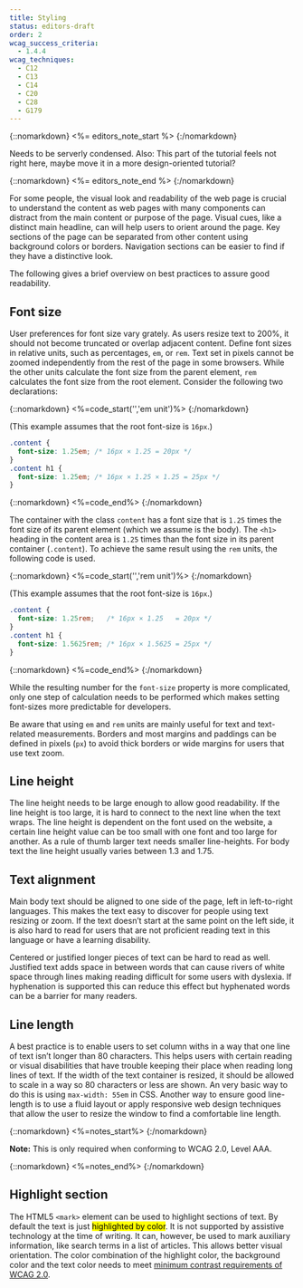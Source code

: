 ```yaml
---
title: Styling
status: editors-draft
order: 2
wcag_success_criteria:
  - 1.4.4
wcag_techniques:
  - C12
  - C13
  - C14
  - C20
  - C28
  - G179
---
```


{::nomarkdown}
<%= editors_note_start %>
{:/nomarkdown}

Needs to be serverly condensed. Also: This part of the tutorial feels not right here, maybe move it in a more design-oriented tutorial?

{::nomarkdown}
<%= editors_note_end %>
{:/nomarkdown}

For some people, the visual look and readability of the web page is crucial to understand the content as web pages with many components can distract from the main content or purpose of the page. Visual cues, like a distinct main headline, can will help users to orient around the page. Key sections of the page can be separated from other content using background colors or borders. Navigation sections can be easier to find if they have a distinctive look.

The following gives a brief overview on best practices to assure good readability.

## Font size

User preferences for font size vary grately. As users resize text to 200%, it should not become truncated or overlap adjacent content. Define font sizes in relative units, such as percentages, `em`, or `rem`. Text set in pixels  cannot be zoomed independently from the rest of the page in some browsers. While the other units calculate the font size from the parent element, `rem` calculates the font size from the root element. Consider the following two declarations:

{::nomarkdown}
<%=code_start('','em unit')%>
{:/nomarkdown}

(This example assumes that the root font-size is `16px`.)

~~~css
.content {
  font-size: 1.25em; /* 16px × 1.25 = 20px */
}
.content h1 {
  font-size: 1.25em; /* 16px × 1.25 × 1.25 = 25px */
}
~~~

{::nomarkdown}
<%=code_end%>
{:/nomarkdown}

The container with the class `content` has a font size that is `1.25` times the font size of its parent element (which we assume is the body). The `<h1>` heading in the content area is `1.25` times than the font size in its parent container (`.content`). To achieve the same result using the `rem` units, the following code is used.

{::nomarkdown}
<%=code_start('','rem unit')%>
{:/nomarkdown}

(This example assumes that the root font-size is `16px`.)

~~~css
.content {
  font-size: 1.25rem;   /* 16px × 1.25   = 20px */
}
.content h1 {
  font-size: 1.5625rem; /* 16px × 1.5625 = 25px */
}
~~~

{::nomarkdown}
<%=code_end%>
{:/nomarkdown}

While the resulting number for the `font-size` property is more complicated, only one step of calculation needs to be performed which makes setting font-sizes more predictable for developers.

Be aware that using `em` and `rem` units are mainly useful for text and text-related measurements. Borders and most margins and paddings can be defined in pixels (`px`) to avoid thick borders or wide margins for users that use text zoom.

## Line height

The line height needs to be large enough to allow good readability. If the line height is too large, it is hard to connect to the next line when the text wraps. The line height is dependent on the font used on the website, a certain line height value can be too small with one font and too large for another. As a rule of thumb larger text needs smaller line-heights. For body text the line height usually varies between 1.3 and 1.75.

## Text alignment

Main body text should be aligned to one side of the page, left in left-to-right languages. This makes the text easy to discover for people using text resizing or zoom. If the text doesn’t start at the same point on the left side, it is also hard to read for users that are not proficient reading text in this language or have a learning disability.

Centered or justified longer pieces of text can be hard to read as well. Justified text adds space in between words that can cause rivers of white space through lines making reading difficult for some users with dyslexia. If hyphenation is supported this can reduce this effect but hyphenated words can be a barrier for many readers.

## Line length

A best practice is to enable users to set column withs in a way that one line of text isn’t longer than 80 characters. This helps users with certain reading or visual disabilities that have trouble keeping their place when reading long lines of text. If the width of the text container is resized, it should be allowed to scale in a way so 80 characters or less are shown. An very basic way to do this is using `max-width: 55em` in CSS. Another way to ensure good line-length is to use a fluid layout or apply responsive web design techniques that allow the user to resize the window to find a comfortable line length.

{::nomarkdown}
<%=notes_start%>
{:/nomarkdown}

**Note:** This is only required when conforming to WCAG 2.0, Level AAA.

{::nomarkdown}
<%=notes_end%>
{:/nomarkdown}

## Highlight section

The HTML5 `<mark>` element can be used to highlight sections of text. By default the text is just <mark>highlighted by color</mark>. It is not supported by assistive technology at the time of writing. It can, however, be used to mark auxiliary information, like search terms in a list of articles. This allows better visual orientation. The color combination of the highlight color, the background color and the text color needs to meet <a href="/WAI/WCAG20/quickref/#qr-visual-audio-contrast-contrast">minimum contrast requirements of WCAG 2.0</a>.
